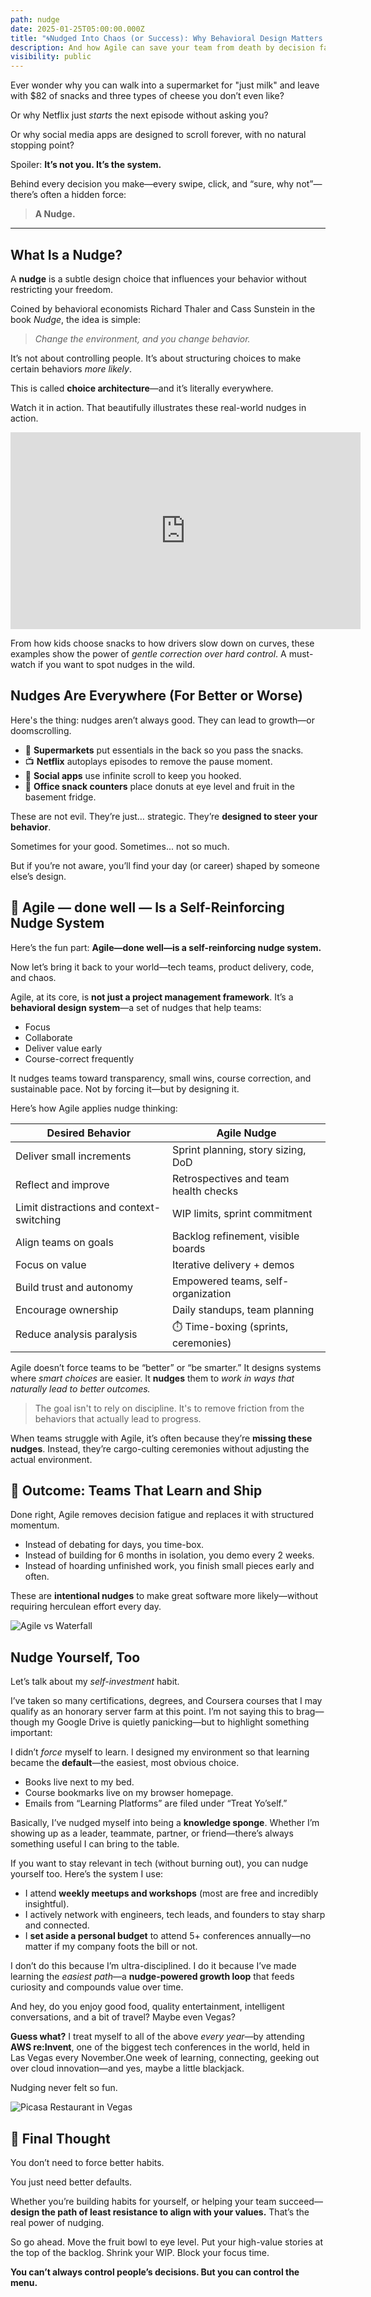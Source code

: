 ```yaml
---
path: nudge
date: 2025-01-25T05:00:00.000Z
title: "🌀Nudged Into Chaos (or Success): Why Behavioral Design Matters in Tech"
description: And how Agile can save your team from death by decision fatigue
visibility: public
---
```

Ever wonder why you can walk into a supermarket for "just milk" and leave with $82 of snacks and three types of cheese you don’t even like?

Or why Netflix just *starts* the next episode without asking you?

Or why social media apps are designed to scroll forever, with no natural stopping point?

Spoiler: **It’s not you. It’s the system.**

Behind every decision you make—every swipe, click, and “sure, why not”—there’s often a hidden force:

> **A Nudge.**

- - -

## What Is a Nudge?

A **nudge** is a subtle design choice that influences your behavior without restricting your freedom.

Coined by behavioral economists Richard Thaler and Cass Sunstein in the book *Nudge*, the idea is simple:

> *Change the environment, and you change behavior.*

It’s not about controlling people.
It’s about structuring choices to make certain behaviors *more likely*.

This is called **choice architecture**—and it’s literally everywhere.

Watch it in action. That beautifully illustrates these real-world nudges in action.

<iframe width="560" height="315" src="https://www.youtube.com/embed/LF4ETgw29BA?si=DCLgWljDtFMsDz7F" title="YouTube video player" frameborder="0" allow="accelerometer; autoplay; clipboard-write; encrypted-media; gyroscope; picture-in-picture; web-share" referrerpolicy="strict-origin-when-cross-origin" allowfullscreen></iframe>

From how kids choose snacks to how drivers slow down on curves, these examples show the power of *gentle correction over hard control*. A must-watch if you want to spot nudges in the wild.

## Nudges Are Everywhere (For Better or Worse)

Here's the thing: nudges aren’t always good.
They can lead to growth—or doomscrolling.

* 🛒 **Supermarkets** put essentials in the back so you pass the snacks.
* 📺 **Netflix** autoplays episodes to remove the pause moment.
* 📱 **Social apps** use infinite scroll to keep you hooked.
* 🏢 **Office snack counters** place donuts at eye level and fruit in the basement fridge.

These are not evil. They’re just… strategic. They’re **designed to steer your behavior**. 

Sometimes for your good.
Sometimes... not so much.

But if you’re not aware, you’ll find your day (or career) shaped by someone else’s design.

## 🧠 **Agile — done well —** Is a S**elf-Reinforcing** Nudge System

Here’s the fun part: **Agile—done well—is a self-reinforcing nudge system.**

Now let’s bring it back to your world—tech teams, product delivery, code, and chaos.

Agile, at its core, is **not just a project management framework**. It’s a **behavioral design system**—a set of nudges that help teams:

* Focus
* Collaborate
* Deliver value early
* Course-correct frequently

It nudges teams toward transparency, small wins, course correction, and sustainable pace. Not by forcing it—but by designing it.

Here’s how Agile applies nudge thinking:

| Desired Behavior                         | Agile Nudge                           |
| ---------------------------------------- | ------------------------------------- |
| Deliver small increments                 | Sprint planning, story sizing, DoD    |
| Reflect and improve                      | Retrospectives and team health checks |
| Limit distractions and context-switching | WIP limits, sprint commitment         |
| Align teams on goals                     | Backlog refinement, visible boards    |
| Focus on value                           | Iterative delivery + demos            |
| Build trust and autonomy                 | Empowered teams, self-organization    |
| Encourage ownership                      | Daily standups, team planning         |
| Reduce analysis paralysis                | ⏱️ Time-boxing (sprints, ceremonies)  |



Agile doesn’t force teams to be “better” or “be smarter.” It designs systems where *smart choices* are easier. It **nudges** them to *work in ways that naturally lead to better outcomes.*

> The goal isn't to rely on discipline. It's to remove friction from the behaviors that actually lead to progress.

When teams struggle with Agile, it’s often because they’re **missing these nudges**. Instead, they’re cargo-culting ceremonies without adjusting the actual environment.

## 🎯 Outcome: Teams That Learn and Ship

Done right, Agile removes decision fatigue and replaces it with structured momentum.

* Instead of debating for days, you time-box.
* Instead of building for 6 months in isolation, you demo every 2 weeks.
* Instead of hoarding unfinished work, you finish small pieces early and often.

These are **intentional nudges** to make great software more likely—without requiring herculean effort every day.

![Agile vs Waterfall](../assets/agile-vs-waterfall.jpg "Agile vs Waterfall")



## Nudge Yourself, Too

Let’s talk about my *self-investment* habit.

I’ve taken so many certifications, degrees, and Coursera courses that I may qualify as an honorary server farm at this point. I’m not saying this to brag—though my Google Drive is quietly panicking—but to highlight something important:

I didn’t *force* myself to learn.
I designed my environment so that learning became the **default**—the easiest, most obvious choice.

* Books live next to my bed.
* Course bookmarks live on my browser homepage.
* Emails from “Learning Platforms” are filed under “Treat Yo’self.”

Basically, I’ve nudged myself into being a **knowledge sponge**. Whether I’m showing up as a leader, teammate, partner, or friend—there’s always something useful I can bring to the table.

If you want to stay relevant in tech (without burning out), you can nudge yourself too.
Here’s the system I use:

* I attend **weekly meetups and workshops** (most are free and incredibly insightful).
* I actively network with engineers, tech leads, and founders to stay sharp and connected.
* I **set aside a personal budget** to attend 5+ conferences annually—no matter if my company foots the bill or not.

I don’t do this because I’m ultra-disciplined.
I do it because I’ve made learning the *easiest path*—a **nudge-powered growth loop** that feeds curiosity and compounds value over time.

And hey, do you enjoy good food, quality entertainment, intelligent conversations, and a bit of travel?
Maybe even Vegas?

**Guess what?** I treat myself to all of the above *every year*—by attending **AWS re:Invent**, one of the biggest tech conferences in the world, held in Las Vegas every November.One week of learning, connecting, geeking out over cloud innovation—and yes, maybe a little blackjack.

Nudging never felt so fun. 

![Picasa Restaurant in Vegas ](../assets/vegas.jpg "Picasa Restaurant in Vegas ")

## 🧻 Final Thought

You don’t need to force better habits.

You just need better defaults.

Whether you’re building habits for yourself, or helping your team succeed—**design the path of least resistance to align with your values.** That’s the real power of nudging.

So go ahead. Move the fruit bowl to eye level.
Put your high-value stories at the top of the backlog.
Shrink your WIP. Block your focus time.

**You can’t always control people’s decisions. But you can control the menu.**